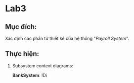 # Lab3

## Mục đích: 
Xác định các phần tử thiết kế của hệ thống "*Payroll System*".

## Thực hiện:
1) Subsystem context diagrams:

   **BankSystem**:
   !Di
   
